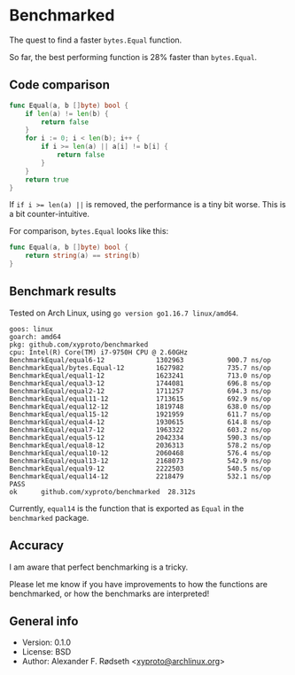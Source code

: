 # Benchmarked

The quest to find a faster `bytes.Equal` function.

So far, the best performing function is 28% faster than `bytes.Equal`.


## Code comparison

```go
func Equal(a, b []byte) bool {
    if len(a) != len(b) {
        return false
    }
    for i := 0; i < len(b); i++ {
        if i >= len(a) || a[i] != b[i] {
            return false
        }
    }
    return true
}
```

If `if i >= len(a) ||` is removed, the performance is a tiny bit worse. This is a bit counter-intuitive.

For comparison, `bytes.Equal` looks like this:

```go
func Equal(a, b []byte) bool {
    return string(a) == string(b)
}
```


## Benchmark results

Tested on Arch Linux, using `go version go1.16.7 linux/amd64`.

```
goos: linux
goarch: amd64
pkg: github.com/xyproto/benchmarked
cpu: Intel(R) Core(TM) i7-9750H CPU @ 2.60GHz
BenchmarkEqual/equal6-12         	 1302963	       900.7 ns/op
BenchmarkEqual/bytes.Equal-12    	 1627982	       735.7 ns/op
BenchmarkEqual/equal1-12         	 1623241	       713.0 ns/op
BenchmarkEqual/equal3-12         	 1744081	       696.8 ns/op
BenchmarkEqual/equal2-12         	 1711257	       694.3 ns/op
BenchmarkEqual/equal11-12        	 1713615	       692.9 ns/op
BenchmarkEqual/equal12-12        	 1819748	       638.0 ns/op
BenchmarkEqual/equal15-12         	 1921959	       611.7 ns/op
BenchmarkEqual/equal4-12         	 1930615	       614.8 ns/op
BenchmarkEqual/equal7-12         	 1963322	       603.2 ns/op
BenchmarkEqual/equal5-12         	 2042334	       590.3 ns/op
BenchmarkEqual/equal8-12         	 2036313	       578.2 ns/op
BenchmarkEqual/equal10-12        	 2060468	       576.4 ns/op
BenchmarkEqual/equal13-12        	 2168073	       542.9 ns/op
BenchmarkEqual/equal9-12         	 2222503	       540.5 ns/op
BenchmarkEqual/equal14-12        	 2218479	       532.1 ns/op
PASS
ok  	github.com/xyproto/benchmarked	28.312s
```

Currently, `equal14` is the function that is exported as `Equal` in the `benchmarked` package.


## Accuracy

I am aware that perfect benchmarking is a tricky.

Please let me know if you have improvements to how the functions are benchmarked, or how the benchmarks are interpreted!


## General info

* Version: 0.1.0
* License: BSD
* Author: Alexander F. Rødseth &lt;xyproto@archlinux.org&gt;
